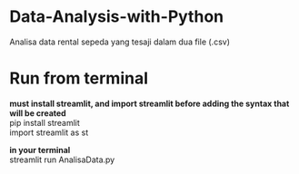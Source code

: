 # Data-Analysis-with-Python
Analisa data rental sepeda yang tesaji dalam dua file (.csv) 

# Run from terminal
**must install streamlit, and import streamlit before adding the syntax that will be created**
<br>pip install streamlit
<br>import streamlit as st

**in your terminal**
<br>streamlit run AnalisaData.py
